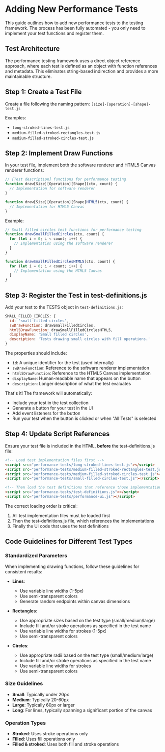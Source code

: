 # Adding New Performance Tests

This guide outlines how to add new performance tests to the testing framework. The process has been fully automated - you only need to implement your test functions and register them.

## Test Architecture

The performance testing framework uses a direct object reference approach, where each test is defined as 
an object with function references and metadata. This eliminates string-based indirection and provides
a more maintainable structure.

## Step 1: Create a Test File

Create a file following the naming pattern: `[size]-[operation]-[shape]-test.js`

Examples:
- `long-stroked-lines-test.js`
- `medium-filled-stroked-rectangles-test.js`
- `medium-filled-stroked-circles-test.js`

## Step 2: Implement Draw Functions

In your test file, implement both the software renderer and HTML5 Canvas renderer functions:

```javascript
// [Test description] functions for performance testing
function draw[Size][Operation][Shape](ctx, count) {
  // Implementation for software renderer
}

function draw[Size][Operation][Shape]HTML5(ctx, count) {
  // Implementation for HTML5 Canvas
}
```

Example:
```javascript
// Small filled circles test functions for performance testing
function drawSmallFilledCircles(ctx, count) {
  for (let i = 0; i < count; i++) {
    // Implementation using the software renderer
  }
}

function drawSmallFilledCirclesHTML5(ctx, count) {
  for (let i = 0; i < count; i++) {
    // Implementation using the HTML5 Canvas
  }
}
```

## Step 3: Register the Test in test-definitions.js

Add your test to the TESTS object in `test-definitions.js`:

```javascript
SMALL_FILLED_CIRCLES: {
  id: 'small-filled-circles',
  swDrawFunction: drawSmallFilledCircles,
  html5DrawFunction: drawSmallFilledCirclesHTML5,
  displayName: 'Small filled circles',
  description: 'Tests drawing small circles with fill operations.'
}
```

The properties should include:
- `id`: A unique identifier for the test (used internally)
- `swDrawFunction`: Reference to the software renderer implementation
- `html5DrawFunction`: Reference to the HTML5 Canvas implementation
- `displayName`: Human-readable name that appears on the button
- `description`: Longer description of what the test evaluates

That's it! The framework will automatically:
- Include your test in the test collection
- Generate a button for your test in the UI
- Add event listeners for the button
- Run your test when the button is clicked or when "All Tests" is selected

## Step 4: Update Script References

Ensure your test file is included in the HTML, **before** the test-definitions.js file:

```html
<!-- Load test implementation files first -->
<script src="performance-tests/long-stroked-lines-test.js"></script>
<script src="performance-tests/medium-filled-stroked-rectangles-test.js"></script>
<script src="performance-tests/medium-filled-stroked-circles-test.js"></script>
<script src="performance-tests/small-filled-circles-test.js"></script> <!-- Your new test -->

<!-- Then load the test definitions that reference those implementations -->
<script src="performance-tests/test-definitions.js"></script>
<script src="performance-tests/performance-ui.js"></script>
```

The correct loading order is critical:
1. All test implementation files must be loaded first
2. Then the test-definitions.js file, which references the implementations
3. Finally the UI code that uses the test definitions

## Code Guidelines for Different Test Types

### Standardized Parameters

When implementing drawing functions, follow these guidelines for consistent results:

- **Lines**: 
  - Use variable line widths (1-5px)
  - Use semi-transparent colors 
  - Generate random endpoints within canvas dimensions

- **Rectangles**:
  - Use appropriate sizes based on the test type (small/medium/large)
  - Include fill and/or stroke operations as specified in the test name
  - Use variable line widths for strokes (1-5px)
  - Use semi-transparent colors

- **Circles**:
  - Use appropriate radii based on the test type (small/medium/large)
  - Include fill and/or stroke operations as specified in the test name
  - Use variable line widths for strokes
  - Use semi-transparent colors

### Size Guidelines

- **Small**: Typically under 20px
- **Medium**: Typically 20-60px
- **Large**: Typically 60px or larger
- **Long**: For lines, typically spanning a significant portion of the canvas

### Operation Types

- **Stroked**: Uses stroke operations only
- **Filled**: Uses fill operations only
- **Filled & stroked**: Uses both fill and stroke operations